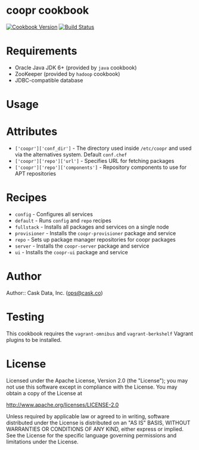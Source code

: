 # coopr cookbook

[![Cookbook Version](http://img.shields.io/cookbook/v/coopr.svg)](https://supermarket.getchef.com/cookbooks/coopr)
[![Build Status](http://img.shields.io/travis/caskdata/coopr_cookbook.svg)](http://travis-ci.org/caskdata/coopr_cookbook)

# Requirements

* Oracle Java JDK 6+ (provided by `java` cookbook)
* ZooKeeper (provided by `hadoop` cookbook)
* JDBC-compatible database

# Usage

# Attributes

* `['coopr']['conf_dir']` - The directory used inside `/etc/coopr` and used via the alternatives system. Default `conf.chef`
* `['coopr']['repo']['url']` - Specifies URL for fetching packages
* `['coopr']['repo']['components']` - Repository components to use for APT repositories

# Recipes

* `config` - Configures all services
* `default` - Runs `config` and `repo` recipes
* `fullstack` - Installs all packages and services on a single node
* `provisioner` - Installs the `coopr-provisioner` package and service
* `repo` - Sets up package manager repositories for coopr packages
* `server` - Installs the `coopr-server` package and service
* `ui` - Installs the `coopr-ui` package and service

# Author

Author:: Cask Data, Inc. (<ops@cask.co>)

# Testing

This cookbook requires the `vagrant-omnibus` and `vagrant-berkshelf` Vagrant plugins to be installed.

# License

Licensed under the Apache License, Version 2.0 (the "License"); you may not use this software except in compliance with the License. You may obtain a copy of the License at

http://www.apache.org/licenses/LICENSE-2.0

Unless required by applicable law or agreed to in writing, software distributed under the License is distributed on an "AS IS" BASIS, WITHOUT WARRANTIES OR CONDITIONS OF ANY KIND, either express or implied. See the License for the specific language governing permissions and limitations under the License.
